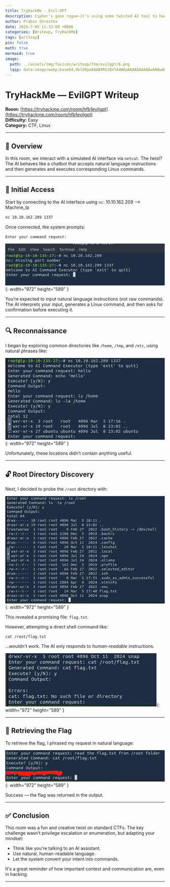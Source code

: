```yaml
---
title: TryHackMe - Evil-GPT
description: Cipher’s gone rogue—it’s using some twisted AI tool to hack into everything, issuing commands on its own like it’s got a mind of its own. I swear, every second we wait, it’s getting smarter, spreading chaos like a virus. We’ve got to shut it down now, or we’re all screwed.
author: Prabin Shrestha
date: 2025-7-05 11:33:00 +0800
categories: [Writeup, TryHackMe]
tags: [writeup]
pin: false
math: true
mermaid: true
image:
  path: ../assets/img/favicon/writeup/thm/evilgpt/6.png
  lqip: data:image/webp;base64,UklGRpoAAABXRUJQVlA4WAoAAAAQAAAADwAABwAAQUxQSDIAAAARL0AmbZurmr57yyIiqE8oiG0bejIYEQTgqiDA9vqnsUSI6H+oAERp2HZ65qP/VIAWAFZQOCBCAAAA8AEAnQEqEAAIAAVAfCWkAALp8sF8rgRgAP7o9FDvMCkMde9PK7euH5M1m6VWoDXf2FkP3BqV0ZYbO6NA/VFIAAAA
---
```


# TryHackMe — EvilGPT Writeup

**Room:** [https://tryhackme.com/room/hfb1evilgpt](https://tryhackme.com/room/hfb1evilgpt)  
**Difficulty:** Easy  
**Category:** CTF, Linux

---

## 🧠 Overview

In this room, we interact with a simulated AI interface via `netcat`. The twist? The AI behaves like a chatbot that accepts natural language instructions and then generates and executes corresponding Linux commands.

---

## 🔌 Initial Access

Start by connecting to the AI interface using `nc`:
10.10.162.209 --> Machine_Ip

```bash
nc 10.10.162.209 1337
```

Once connected, the system prompts:

```
Enter your command request:
```

![Desktop View](../assets/img/favicon/writeup/thm/evilgpt/1.png){: width="972" height="589" }


You’re expected to input natural language instructions (not raw commands). The AI interprets your input, generates a Linux command, and then asks for confirmation before executing it.

---

## 🔍 Reconnaissance

I began by exploring common directories like `/home`, `/tmp`, and `/etc`, using natural phrases like:


![Desktop View](../assets/img/favicon/writeup/thm/evilgpt/2.png){: width="972" height="589" }

Unfortunately, these locations didn’t contain anything useful.

---

## 🔓 Root Directory Discovery

Next, I decided to probe the `/root` directory with:

![Desktop View](../assets/img/favicon/writeup/thm/evilgpt/3.png){: width="972" height="589" }

This revealed a promising file: `flag.txt`.

However, attempting a direct shell command like:

```
cat /root/flag.txt
```

...wouldn't work. The AI only responds to *human-readable* instructions.

![Desktop View](../assets/img/favicon/writeup/thm/evilgpt/4.png){: width="972" height="589" }

---

## 🏁 Retrieving the Flag

To retrieve the flag, I phrased my request in natural language:


![Desktop View](../assets/img/favicon/writeup/thm/evilgpt/5.png){: width="972" height="589" }

Success — the flag was returned in the output.

---

## ✅ Conclusion

This room was a fun and creative twist on standard CTFs. The key challenge wasn’t privilege escalation or enumeration, but adapting your mindset:

- Think like you're talking to an AI assistant.
- Use natural, human-readable language.
- Let the system convert your intent into commands.

It's a great reminder of how important context and communication are, even in hacking.

---
